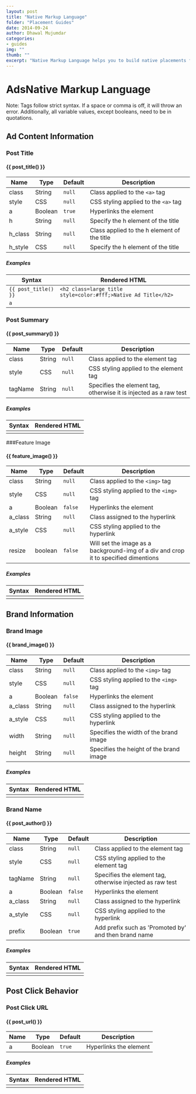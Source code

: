 ```yaml
---
layout: post
title: "Native Markup Language"
folder: "Placement Guides"
date: 2014-09-24
author: Dhawal Mujumdar
categories: 
- guides 
img: ""
thumb: ""
excerpt: "Native Markup Language helps you to build native placements for your site"
---
```

# AdsNative Markup Language

Note: Tags follow strict syntax. If a space or comma is off, it will throw an error.
Additionally, all variable values, except booleans, need to be in quotations.


## Ad Content Information

### Post Title

#### {{ post_title() }}

| Name | Type  | Default | Description |
| --- | --- | --- | --- |
| class | String | `null` | Class applied to the `<a>` tag |
| style | CSS | `null` | CSS styling applied to the `<a>` tag |
| a | Boolean | `true` | Hyperlinks the element |
| h | String | `null` | Specify the h element of the title |
| h_class | String | `null` | Class applied to the h element of the title |
| h_style | CSS | `null` | Specify the h element of the title |

##### Examples

| Syntax | Rendered HTML  |
| --- | --- |
|`{{ post_title() }}`|`<h2 class=large_title style=color:#fff;>Native Ad Title</h2>`|
|`a`|

### Post Summary

#### {{ post_summary() }}

| Name | Type  | Default | Description |
| --- | --- | --- | --- |
| class | String | `null` | Class applied to the element tag |
| style | CSS | `null` | CSS styling applied to the element tag |
| tagName | String | `null` | Specifies the element tag, otherwise it is injected as a raw test |

##### Examples

| Syntax | Rendered HTML  |
| --- | --- |
|   |   |


###Feature Image

#### {{ feature_image() }}

| Name | Type  | Default | Description |
| --- | --- | --- | --- |
| class | String | `null` | Class applied to the `<img>` tag |
| style | CSS | `null` | CSS styling applied to the `<img>` tag |
| a | Boolean | `false` | Hyperlinks the element |
| a_class | String | `null` | Class assigned to the hyperlink |
| a_style | CSS | `null` | CSS styling applied to the hyperlink |
| resize | boolean | `false` | Will set the image as a background-img of a div and crop it to specified dimentions |

##### Examples

| Syntax | Rendered HTML  |
| --- | --- |
|   |   |


## Brand Information

### Brand Image

#### {{ brand_image() }}

| Name | Type  | Default | Description |
| --- | --- | --- | --- |
| class | String | `null` | Class applied to the `<img>` tag |
| style | CSS | `null` | CSS styling applied to the `<img>` tag |
| a | Boolean | `false` | Hyperlinks the element |
| a_class | String | `null` | Class assigned to the hyperlink |
| a_style | CSS | `null` | CSS styling applied to the hyperlink |
| width | String | `null` | Specifies the width of the brand image |
| height | String | `null` | Specifies the height of the brand image |

##### Examples

| Syntax | Rendered HTML  |
| --- | --- |
|   |   |

### Brand Name 

#### {{ post_author() }}

| Name | Type  | Default | Description |
| --- | --- | --- | --- |
| class | String | `null` | Class applied to the element tag |
| style | CSS | `null` | CSS styling applied to the element tag |
| tagName | String | `null` | Specifies the element tag, otherwise injected as raw test |
| a | Boolean | `false` | Hyperlinks the element |
| a_class | String | `null` | Class assigned to the hyperlink |
| a_style | CSS | `null` | CSS styling applied to the hyperlink |
| prefix | Boolean | `true` | Add prefix such as 'Promoted by' and then brand name |

##### Examples

| Syntax | Rendered HTML  |
| --- | --- |
|   |   |

## Post Click Behavior

### Post Click URL

#### {{ post_url() }}

| Name | Type  | Default | Description |
| --- | --- | --- | --- |
| a | Boolean | `true` | Hyperlinks the element |

##### Examples

| Syntax | Rendered HTML  |
| --- | --- |
|   |   |
